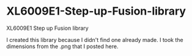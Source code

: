 # XL6009E1-Step-up-Fusion-library
XL6009E1 Step up Fusion library


I created this library because I didn't find one already made. I took the dimensions from the .png that I posted here.
